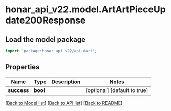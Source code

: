 # honar_api_v22.model.ArtArtPieceUpdate200Response

## Load the model package
```dart
import 'package:honar_api_v22/api.dart';
```

## Properties
Name | Type | Description | Notes
------------ | ------------- | ------------- | -------------
**success** | **bool** |  | [optional] [default to true]

[[Back to Model list]](../README.md#documentation-for-models) [[Back to API list]](../README.md#documentation-for-api-endpoints) [[Back to README]](../README.md)


